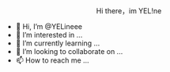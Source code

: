  <center>Hi there，im YEL!ne</center>

- 👋 Hi, I’m @YELineee
- 👀 I’m interested in ...
- 🌱 I’m currently learning ...
- 💞️ I’m looking to collaborate on ...
- 📫 How to reach me ...

<!---
YELineee/YELineee is a ✨ special ✨ repository because its `README.md` (this file) appears on your GitHub profile.
You can click the Preview link to take a look at your changes.
--->
